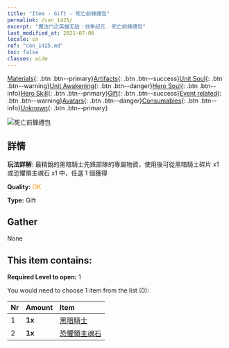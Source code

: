 ```yaml
---
title: "Item - Gift - 死亡前鋒禮包"
permalink: /con_1425/
excerpt: "魔法门之英雄无敌：战争纪元  死亡前鋒禮包"
last_modified_at: 2021-07-06
locale: cn
ref: "con_1425.md"
toc: false
classes: wide
---
```

 [Materials](/ItemsCN/){: .btn .btn--primary}[Artifacts](/ItemsCN/Artifacts/){: .btn .btn--success}[Unit Soul](/ItemsCN/UnitSoul/){: .btn .btn--warning}[Unit Awakening](/ItemsCN/UnitAwakening/){: .btn .btn--danger}[Hero Soul](/ItemsCN/HeroSoul/){: .btn .btn--info}[Hero Skill](/ItemsCN/HeroSkill/){: .btn .btn--primary}[Gift](/ItemsCN/Gift/){: .btn .btn--success}[Event related](/ItemsCN/Events/){: .btn .btn--warning}[Avatars](/ItemsCN/Avatars/){: .btn .btn--danger}[Consumables](/ItemsCN/Consumables/){: .btn .btn--info}[Unknown](/ItemsCN/Unknown/){: .btn .btn--primary}

 ![死亡前鋒禮包](/images/t/i_907011.png)

## 詳情
 **玩法詳解:** 最精銳的黑暗騎士先鋒部隊的專屬物資，使用後可從黑暗騎士碎片 x1 或恐懼領主魂石 x1 中，任選 1 個獲得

 **Quality:** <span style="color: #FF8C00">OK</span>

 **Type:** Gift

## Gather

  None

## This item contains:

 **Required Level to open:** 1

 You would need to choose 1 item from the list (0):

  | Nr | Amount |     Item    |
  |:---|:-------|:------------|
  | 1 |  **1x** | [黑暗騎士](/cn/Items/unt_213/) |  | 
  | 2 |  **1x** | [恐懼領主魂石](/cn/Items/unt_302/) |  | 
